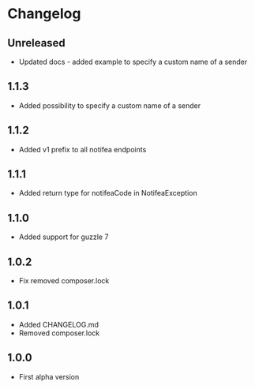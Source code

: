 # Changelog

## Unreleased

- Updated docs - added example to specify a custom name of a sender

## 1.1.3

- Added possibility to specify a custom name of a sender

## 1.1.2

- Added v1 prefix to all notifea endpoints

## 1.1.1

- Added return type for notifeaCode in NotifeaException

## 1.1.0

- Added support for guzzle 7

## 1.0.2

- Fix removed composer.lock

## 1.0.1

- Added CHANGELOG.md
- Removed composer.lock

## 1.0.0

- First alpha version
